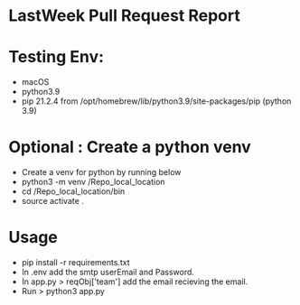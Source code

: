 # LastWeek Pull Request Report

# Testing Env:
  - macOS 
  - python3.9 
  - pip 21.2.4 from /opt/homebrew/lib/python3.9/site-packages/pip (python 3.9)

# Optional : Create a python venv
  - Create a venv for python by running below
  - python3 -m venv /Repo_local_location
  - cd /Repo_local_location/bin
  - source activate .

# Usage
  - pip install -r requirements.txt
  - In .env add the smtp userEmail and Password. 
  - In app.py > reqObj['team'] add the email recieving the email.
  - Run > python3 app.py




